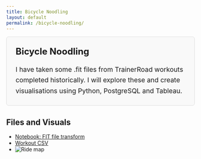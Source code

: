 ```yaml
---
title: Bicycle Noodling
layout: default
permalink: /bicycle-noodling/
---
```

<div style="border: 1px solid #ddd; background-color: #f9f9f9; padding: 1.5rem; margin-bottom: 2rem; border-radius: 6px;">
  <h2 style="margin-top: 0; font-size: 1.5rem;">Bicycle Noodling</h2>
  <p style="font-size: 1.1rem; line-height: 1.6; margin: 0;">
    I have taken some .fit files from TrainerRoad workouts completed historically. I will explore these and create visualisations using Python, PostgreSQL and Tableau.
  </p>
</div>

## Files and Visuals

- [Notebook: FIT file transform](assets/projects/bicycle-noodling/1_fit_file_transform.ipynb)
- [Workout CSV](assets/projects/bicycle-noodling/workout.csv)
- ![Ride map](assets/projects/bicycle-noodling/ride-map.png)
